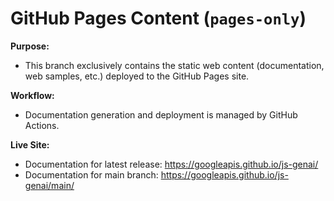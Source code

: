 # GitHub Pages Content (`pages-only`)

**Purpose:** 

* This branch exclusively contains the static web content (documentation, web samples, etc.) deployed to the GitHub Pages site.

**Workflow:**

* Documentation generation and deployment is managed by GitHub Actions.

**Live Site:** 

* Documentation for latest release: https://googleapis.github.io/js-genai/
* Documentation for main branch: https://googleapis.github.io/js-genai/main/
